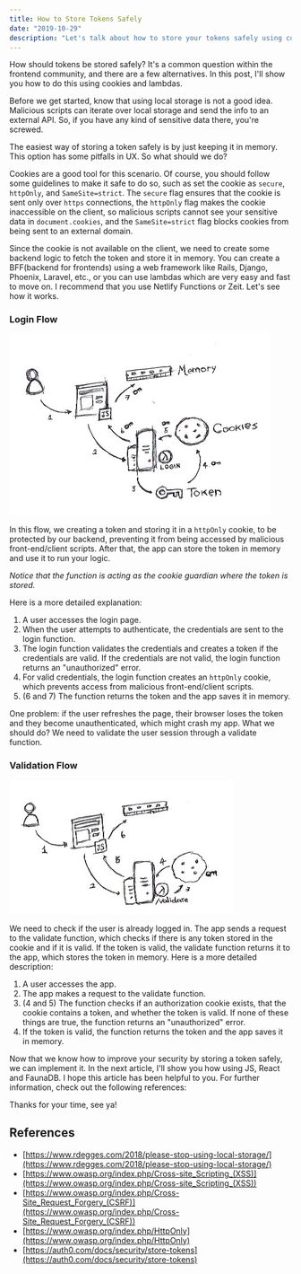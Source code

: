 ```yaml
---
title: How to Store Tokens Safely
date: "2019-10-29"
description: "Let's talk about how to store your tokens safely using cookies and lambdas."
---
```


How should tokens be stored safely? It's a common question within the frontend community, and there are a few alternatives. In this post, I'll show you how to do this using cookies and lambdas.

Before we get started, know that using local storage is not a good idea. Malicious scripts can iterate over local storage and send the info to an external API. So, if you have any kind of sensitive data there, you're screwed.

The easiest way of storing a token safely is by just keeping it in memory. This option has some pitfalls in UX. So what should we do?

Cookies are a good tool for this scenario. Of course, you should follow some guidelines to make it safe to do so, such as set the cookie as `secure`, `httpOnly`, and `SameSite=strict`. The `secure` flag ensures that the cookie is sent only over `https` connections, the `httpOnly` flag makes the cookie inaccessible on the client, so malicious scripts cannot see your sensitive data in `document.cookies`, and the `SameSite=strict` flag blocks cookies from being sent to an external domain.

Since the cookie is not available on the client, we need to create some backend logic to fetch the token and store it in memory. You can create a BFF(backend for frontends) using a web framework like Rails, Django, Phoenix, Laravel, etc., or you can use lambdas which are very easy and fast to move on. I recommend that you use Netlify Functions or Zeit. Let's see how it works.

### Login Flow

![Login Flow](./login-flow.png)

In this flow, we creating a token and storing it in a `httpOnly` cookie, to be protected by our backend, preventing it from being accessed by malicious front-end/client scripts. After that, the app can store the token in memory and use it to run your logic. 

*Notice that the function is acting as the cookie guardian where the token is stored.*

Here is a more detailed explanation:

1. A user accesses the login page.
2. When the user attempts to authenticate, the credentials are sent to the login function.
3. The login function validates the credentials and creates a token if the credentials are valid. If the credentials are not valid, the login function returns an "unauthorized" error.
4. For valid credentials, the login function creates an `httpOnly` cookie, which prevents access from malicious front-end/client scripts.
5. (6 and 7) The function returns the token and the app saves it in memory.


One problem: if the user refreshes the page, their browser loses the token and they become unauthenticated, which might crash my app. What we should do? We need to validate the user session through a validate function.

### Validation Flow

![Validate Flow](./validate-flow.png)

We need to check if the user is already logged in. The app sends a request to the validate function, which checks if there is any token stored in the cookie and if it is valid. If the token is valid, the validate function returns it to the app, which stores the token in memory. Here is a more detailed description:

1. A user accesses the app.
2. The app makes a request to the validate function.
3. (4 and 5) The function checks if an authorization cookie exists, that the cookie contains a token, and whether the token is valid. If none of these things are true, the function returns an "unauthorized" error.
6. If the token is valid, the function returns the token and the app saves it in memory. 

Now that we know how to improve your security by storing a token safely, we can implement it. In the next article, I'll show you how using JS, React and FaunaDB. I hope this article has been helpful to you. For further information, check out the following references:

Thanks for your time, see ya!

## References
- [https://www.rdegges.com/2018/please-stop-using-local-storage/](https://www.rdegges.com/2018/please-stop-using-local-storage/)
- [https://www.owasp.org/index.php/Cross-site_Scripting_(XSS)](https://www.owasp.org/index.php/Cross-site_Scripting_(XSS))
- [https://www.owasp.org/index.php/Cross-Site_Request_Forgery_(CSRF)](https://www.owasp.org/index.php/Cross-Site_Request_Forgery_(CSRF))
- [https://www.owasp.org/index.php/HttpOnly](https://www.owasp.org/index.php/HttpOnly)
- [https://auth0.com/docs/security/store-tokens](https://auth0.com/docs/security/store-tokens)
